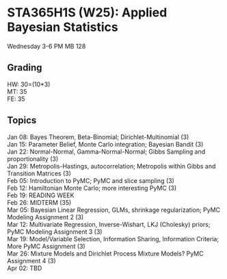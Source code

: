 
# STA365H1S (W25): Applied Bayesian Statistics

Wednesday 3-6 PM MB 128

## Grading

HW: 30=(10*3)  
MT: 35  
FE: 35  

## Topics


Jan 08: Bayes Theorem, Beta-Binomial; Dirichlet-Multinomial (3)  
Jan 15: Parameter Belief, Monte Carlo integration; Bayesian Bandit (3)  
Jan 22: Normal-Normal, Gamma-Normal-Normal; Gibbs Sampling and proportionality (3)  
Jan 29: Metropolis-Hastings, autocorrelation; Metropolis within Gibbs and Transition Matrices (3)  
Feb 05: Introduction to PyMC; PyMC and slice sampling (3)  
Feb 12: Hamiltonian Monte Carlo; more interesting PyMC (3)  
Feb 19: READING WEEK  
Feb 26: MIDTERM (35)  
Mar 05: Bayesian Linear Regression, GLMs, shrinkage regularization; PyMC Modeling Assignment 2 (3)  
Mar 12: Multivariate Regression, Inverse-Wishart, LKJ (Cholesky) priors; PyMC Modeling Assignment 3 (3)  
Mar 19: Model/Variable Selection, Information Sharing, Information Criteria; More PyMC Assignment (3)  
Mar 26: Mixture Models and Dirichlet Process Mixture Models?  PyMC Assignment 4 (3)  
Apr 02: TBD  

<!--
## Projects

1. Model Selection (Bayes Factors, WAIC, LOO-CV, etc.)  
2. Effective Model Size and Generalization/Overfitting  
3. Bayesian Multiplicity Adjustment  
4. Bayesian Shrinkage Regularization  
5. Variable Selection Priors  
6. Horseshoe Priors  
7. Robust Regression  
8. Gaussian Processes  
9. Missing Value Imputation 
10. Bayesian Causal inference  
11. Dirichlet Process Mixture Models  
12. Gaussian Graphical Models  
13. Variational Inference  
14. Variational Autoencoders  
15. Bayes by Backprop  
16. Bayesian Deep Learning using Dropout  
17. Approximate Bayesian Computation (ABC)  
18. WinBugs: Adaptive Squeezed Rejection and Slice Sampling  
19. Stochastic Gradient-based MCMC [Langevin Monte Carlo (LMC/SGLD) and SG-MCMC]  
20. Something else you propose
-->
